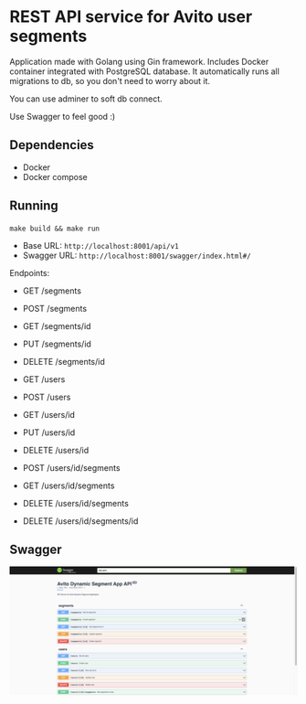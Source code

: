 # REST API service for Avito user segments
Application made with Golang using Gin framework. Includes Docker container integrated with PostgreSQL database.
It automatically runs all migrations to db, so you don't need to worry about it.

You can use adminer to soft db connect.

Use Swagger to feel good :)

## Dependencies

- Docker
- Docker compose

## Running

`make build && make run`

- Base URL: `http://localhost:8001/api/v1`
- Swagger URL: `http://localhost:8001/swagger/index.html#/`

Endpoints:
- GET /segments
- POST /segments
- GET /segments/id
- PUT /segments/id
- DELETE /segments/id


- GET /users
- POST /users
- GET /users/id
- PUT /users/id
- DELETE /users/id
- POST /users/id/segments
- GET /users/id/segments
- DELETE /users/id/segments
- DELETE /users/id/segments/id

## Swagger

![swagger_screenshot](swagger_screenshot.png)